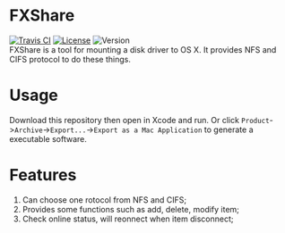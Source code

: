 # FXShare
[![Travis CI](https://travis-ci.org/Zeacone/FXShare.svg?branch=master)](https://travis-ci.org/Zeacone/FXShare)
[![License](https://img.shields.io/apm/l/vim-mode.svg)](https://github.com/Zeacone/FXShare/blob/master/LICENSE)
![Version](https://img.shields.io/badge/Version-0.1.0-green.svg)  
FXShare is a tool for mounting a disk driver to OS X. It provides NFS and CIFS protocol to do these things.

# Usage
Download this repository then open in Xcode and run. Or click `Product`->`Archive`->`Export...`->`Export as a Mac Application` to generate a executable software.

# Features
1. Can choose one rotocol from NFS and CIFS;
2. Provides some functions such as add, delete, modify item;
3. Check online status, will reonnect when item disconnect;
